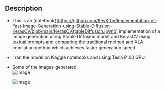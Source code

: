 ## Description
- This is an (notebook)[https://github.com/KevKibe/Implementation-of-Fast-Image-Generation-using-Stable-Diffusion-KerasCV/blob/main/KerasCVstableDiffusion.ipynb] implementation of a Image generation using Stable Diffusion model and KerasCV using textual prompts and comparing the traditional  method and XLA comilation method which achieves faster generation speed.
- I ran the model on Kaggle notebooks and using Tesla P100 GPU.
- Some of the images generated.<br>
  ![image](https://github.com/KevKibe/Implementation-of-Fast-Image-Generation-using-Stable-Diffusion-KerasCV/assets/86055894/a591b5a0-2952-4cdf-b936-2ec393845256)

  ![image](https://github.com/KevKibe/Implementation-of-Fast-Image-Generation-using-Stable-Diffusion-KerasCV/assets/86055894/6efdf295-9a0a-4c19-ab5b-df9097b1c236)


